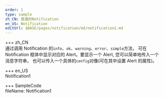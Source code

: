 ```yaml
---
order: 1
type: sample
zh_CN: 普通的Notification
en_US: Notification
editUrl: $BASE/pages/notification/md/notification1.md
---
```


+++ zh_CN  
通过调用 Notification 的<Code>info</Code>、<Code>ok</Code>、<Code>warning</Code>、<Code>error</Code>、<Code>simple</Code>方法，
可在 Notification 框体中显示对应的 Alert。要显示一个 Alert, 您可以简单地传入一个消息字符串，
也可以传入一个具体的<Code>config</Code>对像(可在其中设置 Alert 的属性)。

+++ en_US  
Notification1

+++ SampleCode  
fileName: Notification1
